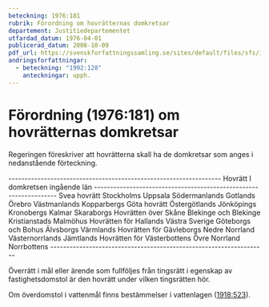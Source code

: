 ```yaml
---
beteckning: 1976:181
rubrik: Förordning om hovrätternas domkretsar
departement: Justitiedepartementet
utfardad_datum: 1976-04-01
publicerad_datum: 2008-10-09
pdf_url: https://svenskforfattningssamling.se/sites/default/files/sfs/1976-04/SFS1976-181.pdf
andringsforfattningar:
  - beteckning: "1992:128"
    anteckningar: upph.
---
```


# Förordning (1976:181) om hovrätternas domkretsar

Regeringen föreskriver att hovrätterna skall ha de domkretsar som anges i nedanstående förteckning.

------------------------------------------------------------------ Hovrätt                             I domkretsen ingående län ------------------------------------------------------------------ Svea hovrätt                        Stockholms Uppsala Södermanlands Gotlands Örebro Västmanlands Kopparbergs Göta hovrätt                        Östergötlands Jönköpings Kronobergs Kalmar Skaraborgs Hovrätten över Skåne                Blekinge och Blekinge                        Kristianstads Malmöhus Hovrätten för                       Hallands Västra Sverige                      Göteborgs och Bohus Älvsborgs Värmlands Hovrätten för                       Gävleborgs Nedre Norrland                      Västernorrlands Jämtlands Hovrätten för                       Västerbottens Övre Norrland                       Norrbottens -------------------------------------------------------------------

Överrätt i mål eller ärende som fullföljes från tingsrätt i egenskap av fastighetsdomstol är den hovrätt under vilken tingsrätten hör.

Om överdomstol i vattenmål finns bestämmelser i vattenlagen ([1918:523](https://selex.se/eli/sfs/1918/523)).